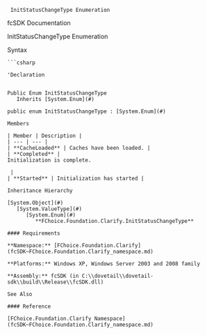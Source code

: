 ﻿     InitStatusChangeType Enumeration                                                      

fcSDK Documentation

InitStatusChangeType Enumeration

Syntax

```vbnet
```csharp

'Declaration
 

Public Enum InitStatusChangeType 
   Inherits [System.Enum](#)

public enum InitStatusChangeType : [System.Enum](#) 

Members

| Member | Description |
| --- | --- |
| **CacheLoaded** | Caches have been loaded. |
| **Completed** | 
Initialization is complete.

 |
| **Started** | Initialization has started |

Inheritance Hierarchy

[System.Object](#)  
   [System.ValueType](#)  
      [System.Enum](#)  
         **FChoice.Foundation.Clarify.InitStatusChangeType**  

#### Requirements

**Namespace:** [FChoice.Foundation.Clarify](fcSDK~FChoice.Foundation.Clarify_namespace.md)

**Platforms:** Windows XP, Windows Server 2003 and 2008 family

**Assembly:** fcSDK (in C:\\dovetail\\dovetail-sdk\\build\\Release\\fcSDK.dll)

See Also

#### Reference

[FChoice.Foundation.Clarify Namespace](fcSDK~FChoice.Foundation.Clarify_namespace.md)